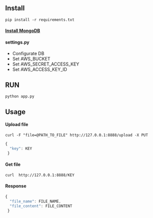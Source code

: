 ## Install
```
pip install -r requirements.txt
```
#### [Install MongoDB](https://docs.mongodb.com/manual/installation/)
#### settings.py
* Configurate DB
* Set AWS_BUCKET
* Set AWS_SECRET_ACCESS_KEY
* Set AWS_ACCESS_KEY_ID

## RUN
```
python app.py
```
## Usage
#### Upload file
```
curl -F "file=@PATH_TO_FILE" http://127.0.0.1:8888/upload -X PUT
```
```javascript
{
  "key": KEY
 }
```
#### Get file 
```
curl  http://127.0.0.1:8888/KEY
```
#### Response
```javascript
{
  "file_name": FILE_NAME,
  "file_content": FILE_CONTENT
 }
```
